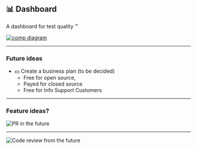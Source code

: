 ## 📊 Dashboard

A dashboard for test quality ™

[![comp diagram](/img/dashboard-component-diagram.png)](https://dashboard.stryker-mutator.io/)

<!-- .element class="img-responsive"  -->

---

### Future ideas

* 💵 Create a business plan (to be decided)
    * Free for open source, 
    * Payed for closed source
    * Free for Info Support Customers

---

### Feature ideas?

![PR in the future](/img/dashboard-from-the-future.png)

---

![Code review from the future](/img/code-review-from-the-future.png)